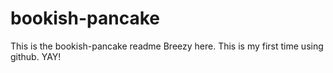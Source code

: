 # bookish-pancake
This is the bookish-pancake readme
Breezy here. This is my first time using github. YAY!

